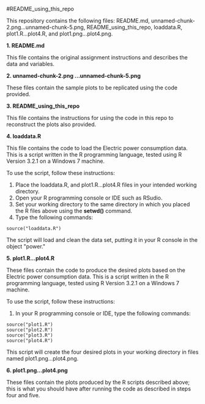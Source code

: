 #README_using_this_repo

This repository contains the following files: README.md, unnamed-chunk-2.png...unnamed-chunk-5.png, README_using_this_repo, loaddata.R, plot1.R...plot4.R, and plot1.png...plot4.png. 

**1. README.md**

This file contains the original assignment instructions and describes the data and variables. 

**2. unnamed-chunk-2.png ...unnamed-chunk-5.png**

These files contain the sample plots to be replicated using the code provided. 

**3. README_using_this_repo**

This file contains the instructions for using the code in this repo to reconstruct the plots also provided. 

**4. loaddata.R**

This file contains the code to load the Electric power consumption data. This is a script written in the R programming language, tested using R Version 3.2.1 on a Windows 7 machine. 

To use the script, follow these instructions:
 
1. Place the loaddata.R, and plot1.R...plot4.R files in your intended working directory.
2. Open your R programming console or IDE such as RSudio. 
3. Set your working directory to the same directory in which you placed the R files above using the **setwd()** command. 
4. Type the following commands: 

```
source("loaddata.R")
```
The script will load and clean the data set, putting it in your R console in the object "power."


**5. plot1.R...plot4.R**

These files contain the code to produce the desired plots based on the Electric power consumption data. This is a script written in the R programming language, tested using R Version 3.2.1 on a Windows 7 machine. 

To use the script, follow these instructions:
1. In your R programming console or IDE, type the following commands: 

```
source("plot1.R")
source("plot2.R")
source("plot3.R")
source("plot4.R")
```

This script will create the four desired plots in your working directory in files named plot1.png...plot4.png. 

**6. plot1.png...plot4.png**

These files contain the plots produced by the R scripts described above; this is what you should have after running the code as described in steps four and five. 